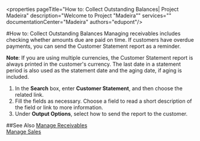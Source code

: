<properties
                pageTitle="How to: Collect Outstanding Balances| Project Madeira" 
                description="Welcome to Project "Madeira"" 
                services="" 
                documentationCenter="Madeira"
                authors="edupont"/>
                
#How to: Collect Outstanding Balances
Managing receivables includes checking whether amounts due are paid on time. If customers have overdue payments, you can send the Customer Statement report as a reminder.

**Note**: If you are using multiple currencies, the Customer Statement report is always printed in the customer's currency. The last date in a statement period is also used as the statement date and the aging date, if aging is included.

1. In the **Search** box, enter **Customer Statement**, and then choose the related link.
2. Fill the fields as necessary. Choose a field to read a short description of the field or link to more information.
3. Under **Output Options**, select how to send the report to the customer.

##See Also
[Manage Receivables](receivables-manage-receivables.md)  
[Manage Sales](sales-manage-sales.md)